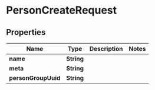 # PersonCreateRequest

## Properties
Name | Type | Description | Notes
------------ | ------------- | ------------- | -------------
**name** | **String** |  | 
**meta** | **String** |  | 
**personGroupUuid** | **String** |  | 
